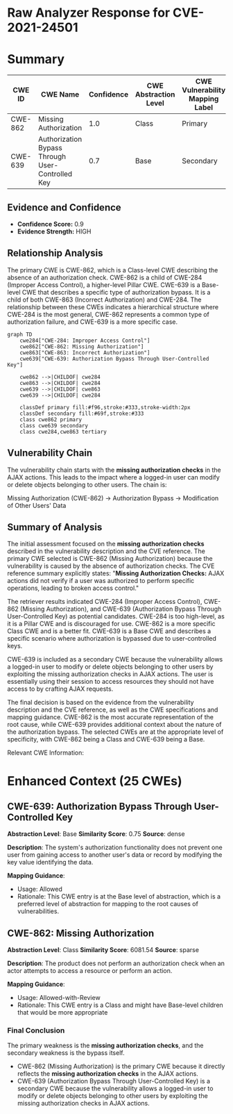 # Raw Analyzer Response for CVE-2021-24501

# Summary
| CWE ID | CWE Name | Confidence | CWE Abstraction Level | CWE Vulnerability Mapping Label | CWE-Vulnerability Mapping Notes |
|---|---|---|---|---|---|
| CWE-862 | Missing Authorization | 1.0 | Class | Primary | Allowed-with-Review |
| CWE-639 | Authorization Bypass Through User-Controlled Key | 0.7 | Base | Secondary | Allowed |

## Evidence and Confidence

*   **Confidence Score:** 0.9
*   **Evidence Strength:** HIGH

## Relationship Analysis
The primary CWE is CWE-862, which is a Class-level CWE describing the absence of an authorization check. CWE-862 is a child of CWE-284 (Improper Access Control), a higher-level Pillar CWE. CWE-639 is a Base-level CWE that describes a specific type of authorization bypass. It is a child of both CWE-863 (Incorrect Authorization) and CWE-284. The relationship between these CWEs indicates a hierarchical structure where CWE-284 is the most general, CWE-862 represents a common type of authorization failure, and CWE-639 is a more specific case.

```mermaid
graph TD
    cwe284["CWE-284: Improper Access Control"]
    cwe862["CWE-862: Missing Authorization"]
    cwe863["CWE-863: Incorrect Authorization"]
    cwe639["CWE-639: Authorization Bypass Through User-Controlled Key"]

    cwe862 -->|CHILDOF| cwe284
    cwe863 -->|CHILDOF| cwe284
    cwe639 -->|CHILDOF| cwe863
    cwe639 -->|CHILDOF| cwe284

    classDef primary fill:#f96,stroke:#333,stroke-width:2px
    classDef secondary fill:#69f,stroke:#333
    class cwe862 primary
    class cwe639 secondary
    class cwe284,cwe863 tertiary
```

## Vulnerability Chain
The vulnerability chain starts with the **missing authorization checks** in the AJAX actions. This leads to the impact where a logged-in user can modify or delete objects belonging to other users. The chain is:

Missing Authorization (CWE-862) -> Authorization Bypass -> Modification of Other Users' Data

## Summary of Analysis
The initial assessment focused on the **missing authorization checks** described in the vulnerability description and the CVE reference. The primary CWE selected is CWE-862 (Missing Authorization) because the vulnerability is caused by the absence of authorization checks. The CVE reference summary explicitly states: "**Missing Authorization Checks:** AJAX actions did not verify if a user was authorized to perform specific operations, leading to broken access control."

The retriever results indicated CWE-284 (Improper Access Control), CWE-862 (Missing Authorization), and CWE-639 (Authorization Bypass Through User-Controlled Key) as potential candidates. CWE-284 is too high-level, as it is a Pillar CWE and is discouraged for use. CWE-862 is a more specific Class CWE and is a better fit. CWE-639 is a Base CWE and describes a specific scenario where authorization is bypassed due to user-controlled keys.

CWE-639 is included as a secondary CWE because the vulnerability allows a logged-in user to modify or delete objects belonging to other users by exploiting the missing authorization checks in AJAX actions. The user is essentially using their session to access resources they should not have access to by crafting AJAX requests.

The final decision is based on the evidence from the vulnerability description and the CVE reference, as well as the CWE specifications and mapping guidance. CWE-862 is the most accurate representation of the root cause, while CWE-639 provides additional context about the nature of the authorization bypass. The selected CWEs are at the appropriate level of specificity, with CWE-862 being a Class and CWE-639 being a Base.

Relevant CWE Information:

# Enhanced Context (25 CWEs)

## CWE-639: Authorization Bypass Through User-Controlled Key
**Abstraction Level**: Base
**Similarity Score**: 0.75
**Source**: dense

**Description**:
The system's authorization functionality does not prevent one user from gaining access to another user's data or record by modifying the key value identifying the data.

**Mapping Guidance**:
- Usage: Allowed
- Rationale: This CWE entry is at the Base level of abstraction, which is a preferred level of abstraction for mapping to the root causes of vulnerabilities.

## CWE-862: Missing Authorization
**Abstraction Level**: Class
**Similarity Score**: 6081.54
**Source**: sparse

**Description**:
The product does not perform an authorization check when an actor attempts to access a resource or perform an action.

**Mapping Guidance**:
- Usage: Allowed-with-Review
- Rationale: This CWE entry is a Class and might have Base-level children that would be more appropriate
### Final Conclusion

The primary weakness is the **missing authorization checks**, and the secondary weakness is the bypass itself.

*   CWE-862 (Missing Authorization) is the primary CWE because it directly reflects the **missing authorization checks** in the AJAX actions.
*   CWE-639 (Authorization Bypass Through User-Controlled Key) is a secondary CWE because the vulnerability allows a logged-in user to modify or delete objects belonging to other users by exploiting the missing authorization checks in AJAX actions.